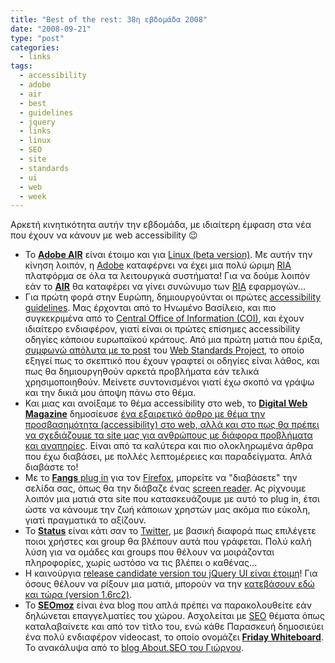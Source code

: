 ```yaml
---
title: "Best of the rest: 38η εβδομάδα 2008"
date: "2008-09-21"
type: "post"
categories:
  - links
tags:
  - accessibility
  - adobe
  - air
  - best
  - guidelines
  - jquery
  - links
  - linux
  - SEO
  - site
  - standards
  - ui
  - web
  - week
---
```


Αρκετή κινητικότητα αυτήν την εβδομάδα, με ιδιαίτερη έμφαση στα νέα που έχουν να κάνουν με web accessibility 😉

- Το [**Adobe AIR**](http://labs.adobe.com/technologies/air/ "Adobe AIR") είναι έτοιμο και για [Linux (beta version)](http://labs.adobe.com/downloads/air_linux.html "Adobe AIR for Linux"). Με αυτήν την κίνηση λοιπόν, η [Adobe](http://www.adobe.com/ "Adobe site") καταφέρνει να έχει μια πολύ ώριμη [RIA](http://en.wikipedia.org/wiki/Rich_Internet_application "RIA in Wiki") πλατφόρμα σε όλα τα λειτουργικά συστήματα! Για να δούμε λοιπόν εάν το [**AIR**](http://labs.adobe.com/technologies/air/ "Adobe AIR") θα καταφέρει να γίνει συνώνυμο των [RIA](http://en.wikipedia.org/wiki/Rich_Internet_application "RIA in Wiki") εφαρμογών...
- Για πρώτη φορά στην Ευρώπη, δημιουργούνται οι πρώτες [accessibility guidelines](http://www.coi.gov.uk/guidance.php?page=188 "COI web accessibility guidelines"). Μας έρχονται από το Ηνωμένο Βασίλειο, και πιο συγκεκριμένα από το [Central Office of Information (COI)](http://www.coi.gov.uk/index.php "Central Office of Information site"), και έχουν ιδιαίτερο ενδιαφέρον, γιατί είναι οι πρώτες επίσημες accessibility οδηγίες κάποιου ευρωπαϊκού κράτους. Από μια πρώτη ματιά που έριξα, [συμφωνώ απόλυτα με το post](http://www.webstandards.org/2008/09/08/uk-government-draft-browser-guidance-is-daft-browser-guidance/ "Web Standards Project on UK web guidelines") του [Web Standards Project](http://www.webstandards.org/ "Web Standards Project site"), το οποίο εξηγεί πως το σκεπτικό που έχουν γραφτεί οι οδηγίες είναι λάθος, και πως θα δημιουργηθούν αρκετά προβλήματα εάν τελικά χρησιμοποιηθούν. Μείνετε συντονισμένοι γιατί έχω σκοπό να γράψω και την δικιά μου άποψη πάνω στο θέμα.
- Και μιας και ανοίξαμε το θέμα accessibility στο web, το [**Digital Web Magazine**](http://www.digital-web.com/ "Digital Web Magazine") δημοσίευσε [ένα εξαιρετικό άρθρο με θέμα την προσβασημότητα (accessibility) στο web, αλλά και στο πως θα πρέπει να σχεδιάζουμε τα site μας για ανθρώπους με διάφορα προβλήματα και αναπηρίες](http://www.digital-web.com/articles/understanding_disabilities_when_designing_a_website/ "Web Accessibility guidelines from Digital Web Magazine"). Είναι από τα καλύτερα και πιο ολοκληρωμένα άρθρα που έχω διαβάσει, με πολλές λεπτομέρειες και παραδείγματα. Απλά διαβάστε το!
- Με το [**Fangs** plug in](http://www.standards-schmandards.com/2004/fangs-release-05/ "Fangs plug in for Firefox") για τον [Firefox](http://www.mozilla.com/en-US/firefox/ "Firefox browser"), μπορείτε να "διαβάσετε" την σελίδα σας, όπως θα την διάβαζε ένας [screen reader](http://en.wikipedia.org/wiki/Screen_reader "Screen Reader in Wiki"). Ας ρίχνουμε λοιπόν μια ματιά στα site που κατασκευάζουμε με αυτό το plug in, έτσι ώστε να κάνουμε την ζωή κάποιων χρηστών μας ακόμα πιο εύκολη, γιατί πραγματικά το αξίζουν.
- Το [**Status**](http://statushq.com/ "Status site") είναι κάτι σαν το [Twitter](http://twitter.com/ "Twitter"), με βασική διαφορά πως επιλέγετε ποιοι χρήστες και group θα βλέπουν αυτά που γράφεται. Πολύ καλή λύση για να ομάδες και groups που θέλουν να μοιράζονται πληροφορίες, χωρίς ωστόσο να τις βλέπει ο καθένας...
- H καινούργια [release candidate version του jQuery UI είναι έτοιμη](http://jquery.com/blog/2008/09/19/jquery-ui-16rc2/ "jQuery UI 1.6rc2")! Για όσους θέλουν να ρίξουν μια ματιά, μπορούν να την [κατεβάσουν εδώ και τώρα (version 1.6rc2)](http://ui.jquery.com/download "Download jQuery UI 1.6rc2").
- To [**SEOmoz**](http://www.seomoz.org/ "SEOmoz") είναι ένα blog που απλά πρέπει να παρακολουθείτε εάν δηλώνεται επαγγελματίες του χώρου. Ασχολείται με [SEO](http://en.wikipedia.org/wiki/Search_engine_optimization "SEO in Wiki") θέματα όπως καταλαβαίνετε και από τον τίτλο του, ενώ κάθε Παρασκευή δημοσιεύει ένα πολύ ενδιαφέρον videocast, το οποίο ονομάζει [**Friday Whiteboard**](http://www.seomoz.org/blog/whiteboard-friday-developing-a-link-hook "Friday Whiteboard from SEOmoz"). Το ανακάλυψα από το [blog About.SEO του Γιώργου](http://aboutseo.gr/2008/09/18/first-page-seo-by-seomoz/ "About SEO blog").
